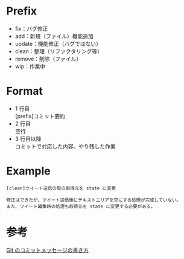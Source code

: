 # Prefix

- fix：バグ修正
- add：新規（ファイル）機能追加
- update：機能修正（バグではない）
- clean：整理（リファクタリング等）
- remove：削除（ファイル）
- wip：作業中

# Format

- 1 行目  
  [prefix]コミット要約
- 2 行目  
  空行
- 3 行目以降  
  コミットで対応した内容、やり残した作業

# Example

    [clean]ツイート送信の際の取得元を state に変更

    修正はできたが、ツイート送信後にテキストエリアを空にする処理が完成していない。
    また、ツイート編集時の処理も取得元を state に変更する必要がある。

# 参考

[Git のコミットメッセージの書き方](https://qiita.com/itosho/items/9565c6ad2ffc24c09364)
